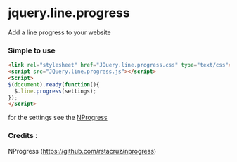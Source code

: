jquery.line.progress
=============

Add a line progress to your website 

### Simple to use
```html
<link rel="stylesheet" href="JQuery.line.progress.css" type="text/css">
<script src="JQuery.line.progress.js"></script>
<Script>
$(document).ready(function(){
  $.line.progress(settings);
});
</Script>
```
for the settings see the [NProgress](https://github.com/rstacruz/nprogress)

### Credits :
NProgress (https://github.com/rstacruz/nprogress)
